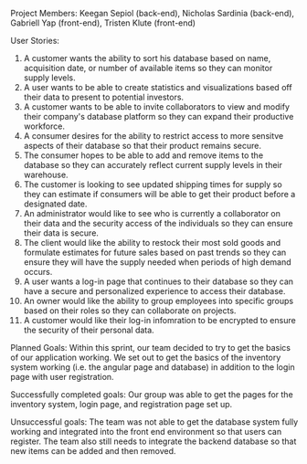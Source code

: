 Project Members: Keegan Sepiol (back-end), Nicholas Sardinia (back-end), Gabriell Yap (front-end), Tristen Klute (front-end)

User Stories: 
1) A customer wants the ability to sort his database based on name, acquisition date, or number of available items so they can monitor supply levels. 
2) A user wants to be able to create statistics and visualizations based off their data to present to potential investors. 
3) A customer wants to be able to invite collaborators to view and modify their company's database platform so they can expand their productive workforce.
4) A consumer desires for the ability to restrict access to more sensitve aspects of their database so that their product remains secure.
5) The consumer hopes to be able to add and remove items to the database so they can accurately reflect current supply levels in their warehouse.
6) The customer is looking to see updated shipping times for supply so they can estimate if consumers will be able to get their product before a designated date. 
7) An administrator would like to see who is currently a collaborator on their data and the security access of the individuals so they can ensure their data is secure.
8) The client would like the ability to restock their most sold goods and formulate estimates for future sales based on past trends so they can ensure they will have the supply needed when periods of high demand occurs.
9) A user wants a log-in page that continues to their database so they can have a secure and personalized experience to access their database.
10) An owner would like the ability to group employees into specific groups based on their roles so they can collaborate on projects.
11) A customer would like their log-in infomration to be encrypted to ensure the security of their personal data.

Planned Goals:
Within this sprint, our team decided to try to get the basics of our application working. We set out to get the basics of the inventory system working (i.e. the angular page and database) in addition to the login page with user registration. 

Successfully completed goals:
Our group was able to get the pages for the inventory system, login page, and registration page set up. 

Unsuccessful goals:
The team was not able to get the database system fully working and integrated into the front end environment so that users can register. The team also still needs to integrate the backend database so that new items can be added and then removed.